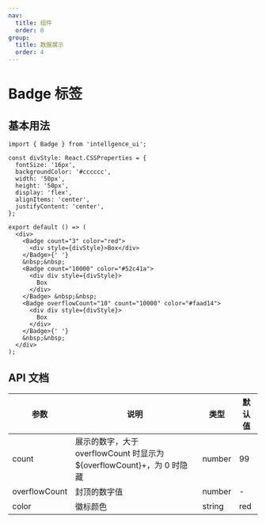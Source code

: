 ```yaml
---
nav:
  title: 组件
  order: 0
group:
  title: 数据展示
  order: 4
---
```


# Badge 标签

## 基本用法

```tsx
import { Badge } from 'intellgence_ui';

const divStyle: React.CSSProperties = {
  fontSize: '16px',
  backgroundColor: '#cccccc',
  width: '50px',
  height: '50px',
  display: 'flex',
  alignItems: 'center',
  justifyContent: 'center',
};

export default () => (
  <div>
    <Badge count="3" color="red">
      <div style={divStyle}>Box</div>
    </Badge>{' '}
    &nbsp;&nbsp;
    <Badge count="10000" color="#52c41a">
      <div div style={divStyle}>
        Box
      </div>
    </Badge> &nbsp;&nbsp;
    <Badge overflowCount="10" count="10000" color="#faad14">
      <div div style={divStyle}>
        Box
      </div>
    </Badge>{' '}
    &nbsp;&nbsp;
  </div>
);
```

## API 文档

| 参数          | 说明                                                                   | 类型   | 默认值 |
| ------------- | ---------------------------------------------------------------------- | ------ | ------ |
| count         | 展示的数字，大于 overflowCount 时显示为 ${overflowCount}+，为 0 时隐藏 | number | 99     |
| overflowCount | 封顶的数字值                                                           | number | -      |
| color         | 徽标颜色                                                               | string | red    |
